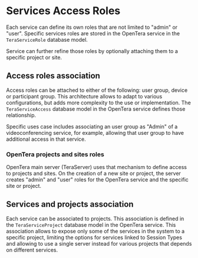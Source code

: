 # Services Access Roles
Each service can define its own roles that are not limited to "admin" or "user". Specific services roles are stored in
the OpenTera service in the `TeraServiceRole` database model.

Service can further refine those roles by optionally attaching them to a specific project or site.

## Access roles association
Access roles can be attached to either of the following: user group, device or participant group. This architecture
allows to adapt to various configurations, but adds more complexity to the use or implementation. The
`TeraServiceAccess` database model in the OpenTera service defines those relationship.

Specific uses case includes associating an user group as "Admin" of a videoconferencing service, for example, allowing
that user group to have additional access in that service.

### OpenTera projects and sites roles
OpenTera main server (TeraServer) uses that mechanism to define access to projects and sites. On the creation of a new
site or project, the server creates "admin" and "user" roles for the OpenTera service and the specific site or project.

## Services and projects association
Each service can be associated to projects. This association is defined in the `TeraServiceProject` database model in
the OpenTera service. This association allows to expose only some of the services in the system to a specific project,
limiting the options for services linked to Session Types and allowing to use a single server instead for various
projects that depends on different services.
